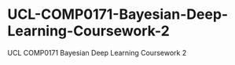 # UCL-COMP0171-Bayesian-Deep-Learning-Coursework-2
UCL COMP0171 Bayesian Deep Learning Coursework 2
